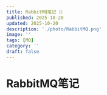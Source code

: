 ```yaml
---
title: RabbitMQ笔记（）
published: 2025-10-20
updated: 2025-10-20
description: './photo/RabbitMQ.png'
image: ''
tags: [MQ]
category: ''
draft: false 
---
```


# RabbitMQ笔记

